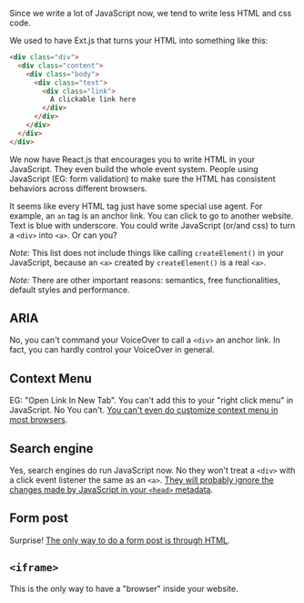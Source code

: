 Since we write a lot of JavaScript now, we tend to write less HTML and css code.

We used to have Ext.js that turns your HTML into something like this:

```html
<div class="div">
  <div class="content">
    <div class="body">
      <div class="text">
        <div class="link">
          A clickable link here
        </div>
      </div>
    </div>
  </div>
</div>
```

We now have React.js that encourages you to write HTML in your JavaScript. They even build the whole event system. People using JavaScript (EG: form validation) to make sure the HTML has consistent behaviors across different browsers.

It seems like every HTML tag just have some special use agent. For example, an `an` tag is an anchor link. You can click to go to another website. Text is blue with underscore. You could write JavaScript (or/and css) to turn a `<div>` into `<a>`. Or can you?

*Note:* This list does not include things like calling `createElement()` in your JavaScript, because an `<a>` created by `createElement()` is a real `<a>`.

*Note:* There are other important reasons: semantics, free functionalities, default styles and performance.

## ARIA

No, you can't command your VoiceOver to call a `<div>` an anchor link. In fact, you can hardly control your VoiceOver in general.

## Context Menu

EG: "Open Link In New Tab". You can't add this to your "right click menu" in JavaScript. No You can't. [You can't even do customize context menu in most browsers](http://caniuse.com/#search=context).

## Search engine

Yes, search engines do run JavaScript now. No they won't treat a `<div>` with a click event listener the same as an `<a>`. [They will probably ignore the changes made by JavaScript in your `<head>` metadata](http://stackoverflow.com/a/413455/2075423).

## Form post

Surprise! [The only way to do a form post is through HTML](http://stackoverflow.com/a/133997/2075423).

## `<iframe>`

This is the only way to have a "browser" inside your website.
